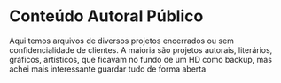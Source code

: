 # Conteúdo Autoral Público
Aqui temos arquivos de diversos projetos encerrados ou sem confidencialidade de clientes. A maioria são projetos autorais, literários, gráficos, artísticos, que ficavam no fundo de um HD como backup, mas achei mais interessante guardar tudo de forma aberta